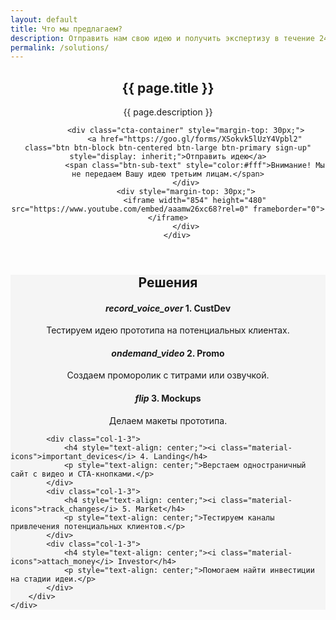 ```yaml
---
layout: default
title: Что мы предлагаем?
description: Отправить нам свою идею и получить экспертизу в течение 24 ч. бесплатно
permalink: /solutions/
---
```

<header class="fancy-hero new-content">
 		<div class="container">
 			<h2>{{ page.title }}</h2>
			<p class="sub-text landing-page">{{ page.description }}</p>

			<div class="cta-container" style="margin-top: 30px;">
				<a href="https://goo.gl/forms/XSokvk5lUzY4Vpbl2" class="btn btn-block btn-centered btn-large btn-primary sign-up" style="display: inherit;">Отправить идею</a>
				<span class="btn-sub-text" style="color:#fff">Внимание! Мы не передаем Вашу идею третьим лицам.</span>
			</div>
			<div style="margin-top: 30px;">
				<iframe width="854" height="480" src="https://www.youtube.com/embed/aaamw26xc68?rel=0" frameborder="0"></iframe>
			</div>
		</div>
</header>

<section style="background: #f5f5f5">
	<div class="container">
		<h2 style="text-align: center;">Решения</h2>
		<div class="other-features">
			<div class="col-1-3">
				<h4 style="text-align: center;"><i class="material-icons">record_voice_over</i> 1. CustDev</h4>
				<p style="text-align: center;">Тестируем идею прототипа на потенциальных клиентах.</p>
			</div>
			<div class="col-1-3">
				<h4 style="text-align: center;"><i class="material-icons">ondemand_video</i> 2. Promo</h4>
				<p style="text-align: center;">Создаем проморолик с титрами или озвучкой.</p>
			</div>
			<div class="col-1-3">
				<h4 style="text-align: center;"><i class="material-icons">flip</i> 3. Mockups</h4>
				<p style="text-align: center;">Делаем макеты прототипа.</p>
			</div>

			<div class="col-1-3">
				<h4 style="text-align: center;"><i class="material-icons">important_devices</i> 4. Landing</h4>
				<p style="text-align: center;">Верстаем одностраничный сайт с видео и CTA-кнопками.</p>
			</div>
			<div class="col-1-3">
				<h4 style="text-align: center;"><i class="material-icons">track_changes</i> 5. Market</h4>
				<p style="text-align: center;">Тестируем каналы привлечения потенциальных клиентов.</p>
			</div>
			<div class="col-1-3">
				<h4 style="text-align: center;"><i class="material-icons">attach_money</i> Investor</h4>
				<p style="text-align: center;">Помогаем найти инвестиции на стадии идеи.</p>
			</div>
		</div>
	</div>
</section>


